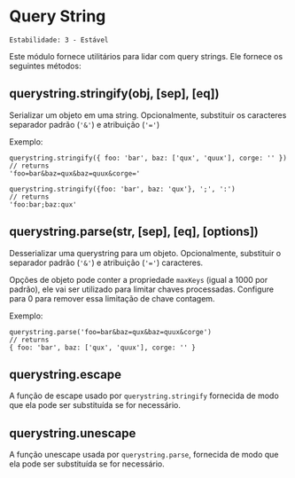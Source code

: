 # Query String

    Estabilidade: 3 - Estável

<!--name=querystring-->

Este módulo fornece utilitários para lidar com query strings.
Ele fornece os seguintes métodos:

## querystring.stringify(obj, [sep], [eq])

Serializar um objeto em uma string.
Opcionalmente, substituir os caracteres separador padrão (`'&'`) e atribuição (`'='`)

Exemplo:

    querystring.stringify({ foo: 'bar', baz: ['qux', 'quux'], corge: '' })
    // returns
    'foo=bar&baz=qux&baz=quux&corge='

    querystring.stringify({foo: 'bar', baz: 'qux'}, ';', ':')
    // returns
    'foo:bar;baz:qux'

## querystring.parse(str, [sep], [eq], [options])

Desserializar uma querystring para um objeto.
Opcionalmente, substituir o separador padrão (`'&'`) e atribuição (`'='`)
caracteres.

Opções de objeto pode conter a propriedade `maxKeys` (igual a 1000 por padrão), ele vai
ser utilizado para limitar chaves processadas. Configure para 0 para remover essa limitação de chave contagem.

Exemplo:

    querystring.parse('foo=bar&baz=qux&baz=quux&corge')
    // returns
    { foo: 'bar', baz: ['qux', 'quux'], corge: '' }

## querystring.escape

A função de escape usado por `querystring.stringify`
fornecida de modo que ela pode ser substituída se for necessário.

## querystring.unescape

A função unescape usada por `querystring.parse`,
fornecida de modo que ela pode ser substituída se for necessário.